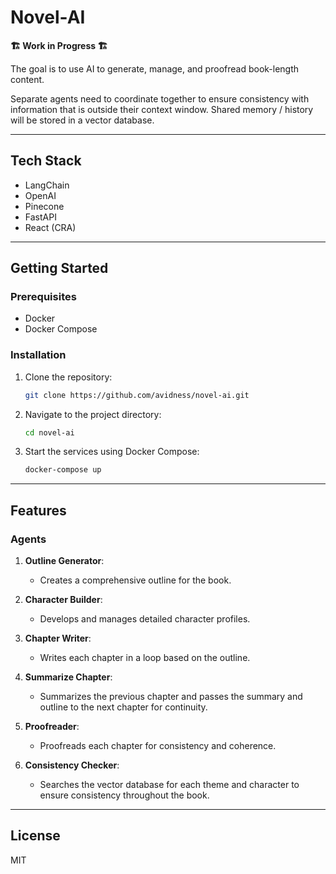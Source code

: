 # Novel-AI

**🏗️ Work in Progress 🏗️**


The goal is to use AI to generate, manage, and proofread book-length content.

Separate agents need to coordinate together to ensure consistency with information that is outside their context window. Shared memory / history will be stored in a vector database.

---

## Tech Stack

- LangChain
- OpenAI
- Pinecone
- FastAPI
- React (CRA)

---

## Getting Started

### Prerequisites

- Docker
- Docker Compose

### Installation

1. Clone the repository:
   ```bash
   git clone https://github.com/avidness/novel-ai.git
   ```

2. Navigate to the project directory:
   ```bash
   cd novel-ai
   ```

3. Start the services using Docker Compose:
   ```bash
   docker-compose up
   ```

---


## Features

### Agents
1. **Outline Generator**: 
   - Creates a comprehensive outline for the book.

2. **Character Builder**:
   - Develops and manages detailed character profiles.

3. **Chapter Writer**:
   - Writes each chapter in a loop based on the outline.

4. **Summarize Chapter**:
   - Summarizes the previous chapter and passes the summary and outline to the next chapter for continuity.

5. **Proofreader**:
   - Proofreads each chapter for consistency and coherence.

7. **Consistency Checker**:
   - Searches the vector database for each theme and character to ensure consistency throughout the book.

---

## License
MIT